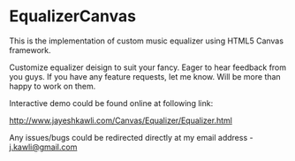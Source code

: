 EqualizerCanvas
===============

This is the implementation of custom music equalizer using HTML5 Canvas framework.

Customize equalizer deisign to suit your fancy. Eager to hear feedback from you guys. If you have any feature
requests, let me know. Will be more than happy to work on them.

Interactive demo could be found online at following link:

http://www.jayeshkawli.com/Canvas/Equalizer/Equalizer.html

Any issues/bugs could be redirected directly at my email address - j.kawli@gmail.com
